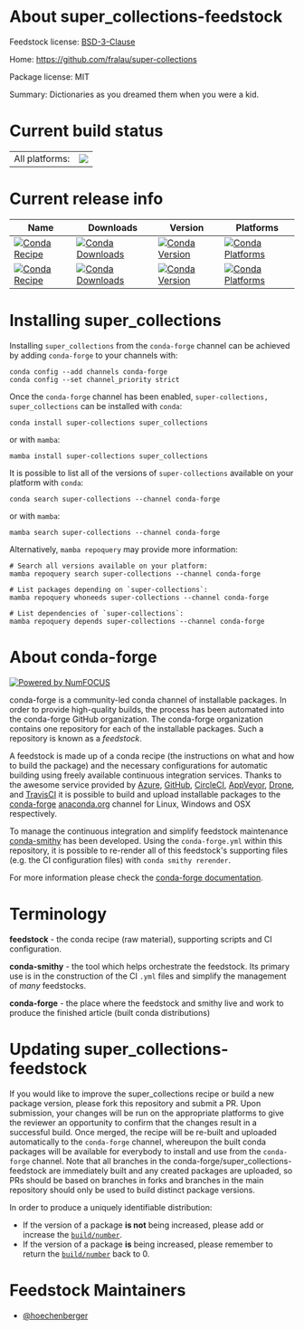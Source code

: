 About super_collections-feedstock
=================================

Feedstock license: [BSD-3-Clause](https://github.com/conda-forge/super_collections-feedstock/blob/main/LICENSE.txt)

Home: https://github.com/fralau/super-collections

Package license: MIT

Summary: Dictionaries as you dreamed them when you were a kid.

Current build status
====================


<table><tr><td>All platforms:</td>
    <td>
      <a href="https://dev.azure.com/conda-forge/feedstock-builds/_build/latest?definitionId=23694&branchName=main">
        <img src="https://dev.azure.com/conda-forge/feedstock-builds/_apis/build/status/super_collections-feedstock?branchName=main">
      </a>
    </td>
  </tr>
</table>

Current release info
====================

| Name | Downloads | Version | Platforms |
| --- | --- | --- | --- |
| [![Conda Recipe](https://img.shields.io/badge/recipe-super--collections-green.svg)](https://anaconda.org/conda-forge/super-collections) | [![Conda Downloads](https://img.shields.io/conda/dn/conda-forge/super-collections.svg)](https://anaconda.org/conda-forge/super-collections) | [![Conda Version](https://img.shields.io/conda/vn/conda-forge/super-collections.svg)](https://anaconda.org/conda-forge/super-collections) | [![Conda Platforms](https://img.shields.io/conda/pn/conda-forge/super-collections.svg)](https://anaconda.org/conda-forge/super-collections) |
| [![Conda Recipe](https://img.shields.io/badge/recipe-super_collections-green.svg)](https://anaconda.org/conda-forge/super_collections) | [![Conda Downloads](https://img.shields.io/conda/dn/conda-forge/super_collections.svg)](https://anaconda.org/conda-forge/super_collections) | [![Conda Version](https://img.shields.io/conda/vn/conda-forge/super_collections.svg)](https://anaconda.org/conda-forge/super_collections) | [![Conda Platforms](https://img.shields.io/conda/pn/conda-forge/super_collections.svg)](https://anaconda.org/conda-forge/super_collections) |

Installing super_collections
============================

Installing `super_collections` from the `conda-forge` channel can be achieved by adding `conda-forge` to your channels with:

```
conda config --add channels conda-forge
conda config --set channel_priority strict
```

Once the `conda-forge` channel has been enabled, `super-collections, super_collections` can be installed with `conda`:

```
conda install super-collections super_collections
```

or with `mamba`:

```
mamba install super-collections super_collections
```

It is possible to list all of the versions of `super-collections` available on your platform with `conda`:

```
conda search super-collections --channel conda-forge
```

or with `mamba`:

```
mamba search super-collections --channel conda-forge
```

Alternatively, `mamba repoquery` may provide more information:

```
# Search all versions available on your platform:
mamba repoquery search super-collections --channel conda-forge

# List packages depending on `super-collections`:
mamba repoquery whoneeds super-collections --channel conda-forge

# List dependencies of `super-collections`:
mamba repoquery depends super-collections --channel conda-forge
```


About conda-forge
=================

[![Powered by
NumFOCUS](https://img.shields.io/badge/powered%20by-NumFOCUS-orange.svg?style=flat&colorA=E1523D&colorB=007D8A)](https://numfocus.org)

conda-forge is a community-led conda channel of installable packages.
In order to provide high-quality builds, the process has been automated into the
conda-forge GitHub organization. The conda-forge organization contains one repository
for each of the installable packages. Such a repository is known as a *feedstock*.

A feedstock is made up of a conda recipe (the instructions on what and how to build
the package) and the necessary configurations for automatic building using freely
available continuous integration services. Thanks to the awesome service provided by
[Azure](https://azure.microsoft.com/en-us/services/devops/), [GitHub](https://github.com/),
[CircleCI](https://circleci.com/), [AppVeyor](https://www.appveyor.com/),
[Drone](https://cloud.drone.io/welcome), and [TravisCI](https://travis-ci.com/)
it is possible to build and upload installable packages to the
[conda-forge](https://anaconda.org/conda-forge) [anaconda.org](https://anaconda.org/)
channel for Linux, Windows and OSX respectively.

To manage the continuous integration and simplify feedstock maintenance
[conda-smithy](https://github.com/conda-forge/conda-smithy) has been developed.
Using the ``conda-forge.yml`` within this repository, it is possible to re-render all of
this feedstock's supporting files (e.g. the CI configuration files) with ``conda smithy rerender``.

For more information please check the [conda-forge documentation](https://conda-forge.org/docs/).

Terminology
===========

**feedstock** - the conda recipe (raw material), supporting scripts and CI configuration.

**conda-smithy** - the tool which helps orchestrate the feedstock.
                   Its primary use is in the construction of the CI ``.yml`` files
                   and simplify the management of *many* feedstocks.

**conda-forge** - the place where the feedstock and smithy live and work to
                  produce the finished article (built conda distributions)


Updating super_collections-feedstock
====================================

If you would like to improve the super_collections recipe or build a new
package version, please fork this repository and submit a PR. Upon submission,
your changes will be run on the appropriate platforms to give the reviewer an
opportunity to confirm that the changes result in a successful build. Once
merged, the recipe will be re-built and uploaded automatically to the
`conda-forge` channel, whereupon the built conda packages will be available for
everybody to install and use from the `conda-forge` channel.
Note that all branches in the conda-forge/super_collections-feedstock are
immediately built and any created packages are uploaded, so PRs should be based
on branches in forks and branches in the main repository should only be used to
build distinct package versions.

In order to produce a uniquely identifiable distribution:
 * If the version of a package **is not** being increased, please add or increase
   the [``build/number``](https://docs.conda.io/projects/conda-build/en/latest/resources/define-metadata.html#build-number-and-string).
 * If the version of a package **is** being increased, please remember to return
   the [``build/number``](https://docs.conda.io/projects/conda-build/en/latest/resources/define-metadata.html#build-number-and-string)
   back to 0.

Feedstock Maintainers
=====================

* [@hoechenberger](https://github.com/hoechenberger/)


